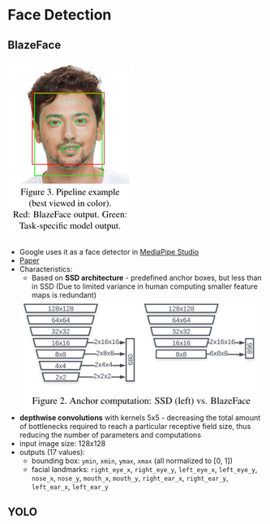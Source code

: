 # Face Detection

## BlazeFace
![BlazeFace](../assets/BlazeFace.png)
- Google uses it as a face detector in [MediaPipe Studio](https://mediapipe-studio.webapps.google.com/studio/demo/face_detector)
- [Paper](./papers/BlazeFace:%20Sub-millisecond%20Neural%20Face%20Detection%20on%20Mobile%20GPUs.pdf)
- Characteristics:
  - Based on **SSD architecture** - predefined anchor boxes, but less than in SSD (Due to limited variance in human computing smaller feature maps is redundant)
  <img alt="ssd vs blazeface" src="../assets/BlazeFace-anchors.png" width="600px"/>
-  **depthwise convolutions** with kernels 5x5 - decreasing the total amount of bottlenecks required to reach a particular receptive field size, thus reducing the number of parameters and computations
- input image size: 128x128
- outputs (17 values):
  - bounding box: `ymin`, `xmin`, `ymax`, `xmax` (all normalized to [0, 1])
  - facial landmarks: `right_eye_x`, `right_eye_y`, `left_eye_x`, `left_eye_y`, `nose_x`, `nose_y`, `mouth_x`, `mouth_y`, `right_ear_x`, `right_ear_y`, `left_ear_x`, `left_ear_y`

## YOLO
